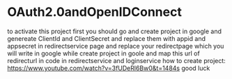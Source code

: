 # OAuth2.0andOpenIDConnect
to activate this project first you should go and create project in google and genereate ClientId and ClientSecret and replace them with appid and appsecret in redirectservice page and replace your redirectpage which you will write in google while create project in goole and map this url of redirecturl in code in redirectservice and loginservice 
how to create project: https://www.youtube.com/watch?v=3fUDeRl6Bw0&t=1484s
good luck
